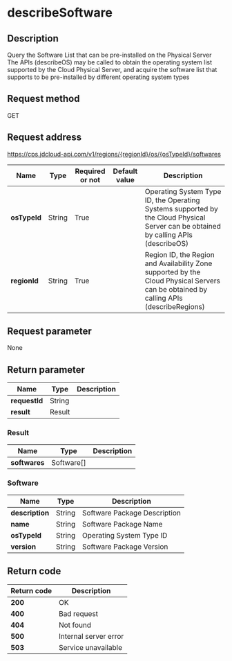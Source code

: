# describeSoftware


## Description
Query the Software List that can be pre-installed on the Physical Server<br/>
The APIs (describeOS) may be called to obtain the operating system list supported by the Cloud Physical Server, and acquire the software list that supports to be pre-installed by different operating system types<br/>


## Request method
GET

## Request address
https://cps.jdcloud-api.com/v1/regions/{regionId}/os/{osTypeId}/softwares

|Name|Type|Required or not|Default value|Description|
|---|---|---|---|---|
|**osTypeId**|String|True||Operating System Type ID, the Operating Systems supported by the Cloud Physical Server can be obtained by calling APIs (describeOS)|
|**regionId**|String|True||Region ID, the Region and Availability Zone supported by the Cloud Physical Servers can be obtained by calling APIs (describeRegions)|

## Request parameter
None


## Return parameter
|Name|Type|Description|
|---|---|---|
|**requestId**|String||
|**result**|Result||


### Result
|Name|Type|Description|
|---|---|---|
|**softwares**|Software[]||
### Software
|Name|Type|Description|
|---|---|---|
|**description**|String|Software Package Description|
|**name**|String|Software Package Name|
|**osTypeId**|String|Operating System Type ID|
|**version**|String|Software Package Version|

## Return code
|Return code|Description|
|---|---|
|**200**|OK|
|**400**|Bad request|
|**404**|Not found|
|**500**|Internal server error|
|**503**|Service unavailable|
